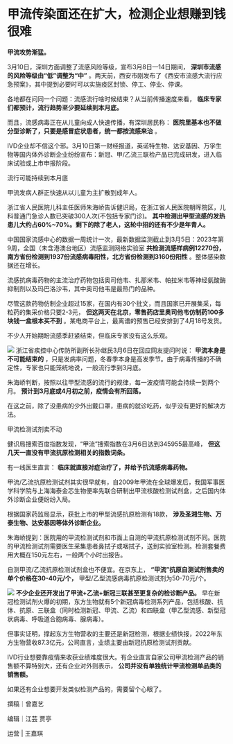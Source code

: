 # 甲流传染面还在扩大，检测企业想赚到钱很难

**甲流攻势渐猛。**

3月10日，深圳方面调整了流感风险等级，宣布3月8日—14日期间， **深圳市流感的风险等级由“低”调整为“中”**
。两天前，西安市刚发布了《西安市流感大流行应急预案》，其中提到必要时可以实施疫区封锁、停工、停业、停课。

各地都在问同一个问题：流感流行啥时候结束？从当前传播速度来看， **临床专家们都预计，流行趋势至少要延续到本月底。**

而且，流感病毒正在从儿童向成人快速传播，有深圳居民称： **医院里基本也不做分型诊断了，只要是感冒症状患者，统一都按流感来治** 。

IVD企业却不信这个邪。3月10日第一财经报道，英诺特生物、达安基因、万孚生物等国内体外诊断企业纷纷宣布：新冠、甲/乙流三联检产品已完成研发，进入临床试验或上市申报阶段。

流行可能持续到本月底

甲流发病人群正快速从以儿童为主扩散到成年人。

浙江省人民医院儿科主任医师朱海峤告诉健识局，在浙江省人民医院朝晖院区，儿科普通门急诊人数已突破300人次(不包括专家门诊)。
**其中检测出甲型流感的发热患儿大约占60%~70%。剩下的除了老人，这轮中招的还有不少是年青人。**

中国国家流感中心的数据一周统计一次，最新数据监测截止到3月5日：2023年第9周，全国（未含港澳台地区）流感监测网络实验室
**共检测流感样病例12270份，南方省份检测到1937份流感病毒阳性，北方省份检测到3160份阳性** 。整体感染数据还在增长。

流感抗病毒药物的主流治疗药物包括奥司他韦、扎那米韦、帕拉米韦等神经氨酸酶抑制剂以及玛巴洛沙韦，其中奥司他韦是最热门的品种。

尽管这款药物仿制企业超过15家，在国内有30个批文，而且国家已开展集采，每粒药的集采价格只要2-3元，
**但这两天在北京，零售药店里奥司他韦仿制药100多块钱一盒根本买不到** 。某电商平台上，最离谱的预售已经安排到了4月18号发货。

不少人开始期盼流感季赶紧结束，但临床专家没有这么乐观。

![](https://inews.gtimg.com/om_bt/OvU-vscyaTCO-825RTjyl7Zl3rpqp7OKCcRYVblBSggW4AA/1000)
浙江省疾控中心传防所副所长孙继民3月6日在回应网友提问时说： **甲流本身是不可能结束的**
，只是发病率问题，冬春季本身是高发季节。由于病毒传播的不确定性，专家也只能笼统地说，一般流行季到3月底。

朱海峤判断，按照以往甲型流感的流行的规律，每一波疫情可能会持续一到两个月。 **预计到3月底或4月初之前，疫情会有所回落。**

在这之前，除了没患病的少外出戴口罩，患病的就诊吃药，似乎没有更好的解决方法。

甲流检测试剂卖不动

健识局搜索百度指数发现，“甲流”搜索指数在3月6日达到345955最高峰， **但这几天一直没有甲流抗原检测相关的指数词条。**

有一线医生直言： **临床就直接对症治疗了，并给予抗流感病毒药物。**

甲流/乙流抗原检测试剂其实很早就有，自2009年甲流在全球爆发后，我国军事医学科学院与上海海泰金芯生物便率先联合研制出甲流核酸检测试剂盒，之后国内体外诊断企业便纷纷入局。

根据国家药监局显示，获批上市的甲型流感抗原检测有18款， **涉及圣湘生物、万泰生物、达安基因等体外诊断企业。**

朱海峤提到：医院用的甲流检测试剂和市面上自测的甲流抗原检测试剂不同。医院的甲流检测试剂需要医生采集患者鼻拭子或咽拭子，送到实验室检测。检测套餐费用大概在150元左右，一般两个小时出报告。

自测甲流/乙流抗原检测试剂盒也不便宜。在京东上， **“甲流”抗原自测试剂售卖的单个价格在30-40元/个，**
甲型/乙型流感病毒抗原检测试剂为50-70元/个。

![](https://inews.gtimg.com/om_bt/O0LuOpUcKAFselJvn4oxoO3y0qMXbZQgYXRtRSm_C4QakAA/1000)
**不少企业还开发出了甲流+乙流+新冠三联甚至更复杂的检诊断产品。**
早在新冠检测试剂火爆的初期，东方生物就有5个新冠病毒检测系列产品，包括核酸、抗体、抗原、三联盒（同时检测新冠、甲流、乙流）和四联盒（甲乙型流感、新型冠状病毒、呼吸道合胞病毒、腺病毒）。

但事实证明，撑起东方生物营收的主要还是新冠检测，根据业绩快报，2022年东方生物营收87.3亿元，公司直言，业绩主要由新冠抗原检测试剂贡献。

IVD行业想要靠疫情来收获业绩难度很大。有企业直言自家公司甲流检测产品的销售额不算特别大，还有企业对外则表示，
**公司并没有单独统计甲流检测单品类的销售额。**

如果还有企业想要开发类似检测产品的，需要留个心眼了。

撰稿｜曾嘉艺

编辑｜江芸 贾亭

运营 | 王嘉琪

